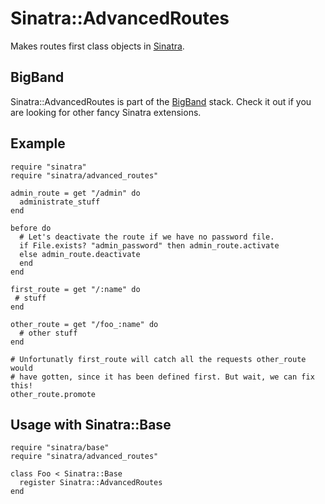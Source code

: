 Sinatra::AdvancedRoutes
=======================

Makes routes first class objects in [Sinatra](http://sinatrarb.com).

BigBand
-------

Sinatra::AdvancedRoutes is part of the [BigBand](http://github.com/rkh/big_band) stack.
Check it out if you are looking for other fancy Sinatra extensions.

Example
-------

    require "sinatra"
    require "sinatra/advanced_routes"

    admin_route = get "/admin" do
      administrate_stuff
    end

    before do
      # Let's deactivate the route if we have no password file.
      if File.exists? "admin_password" then admin_route.activate
      else admin_route.deactivate 
      end
    end

    first_route = get "/:name" do
     # stuff
    end

    other_route = get "/foo_:name" do
      # other stuff
    end

    # Unfortunatly first_route will catch all the requests other_route would
    # have gotten, since it has been defined first. But wait, we can fix this!
    other_route.promote

Usage with Sinatra::Base
------------------------

    require "sinatra/base"
    require "sinatra/advanced_routes"
  
    class Foo < Sinatra::Base
      register Sinatra::AdvancedRoutes
    end
